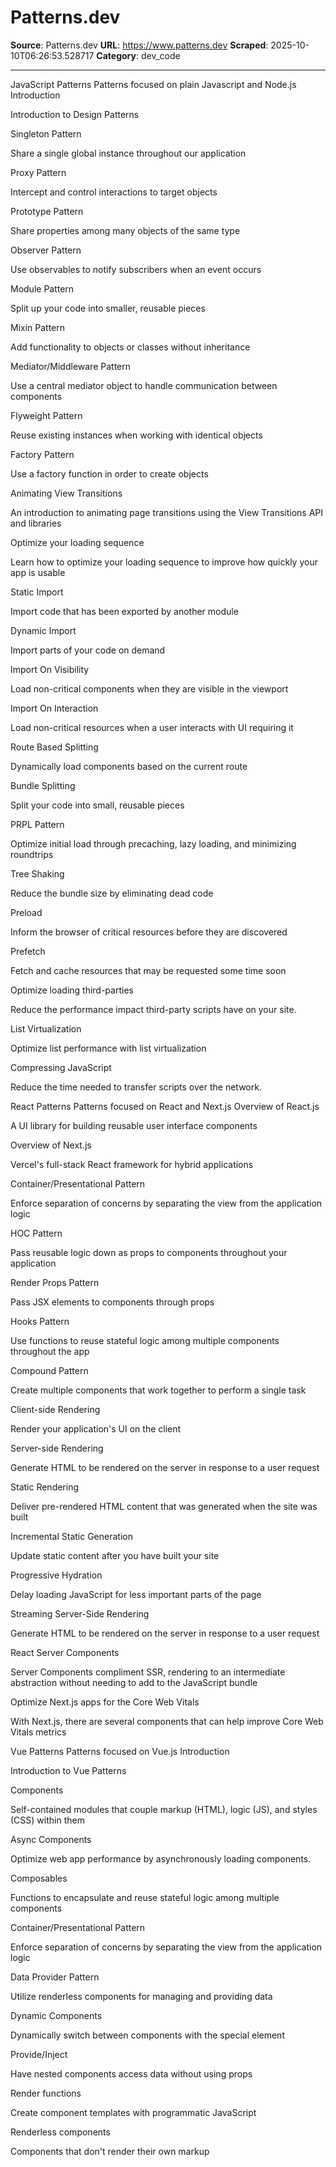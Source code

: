 # Patterns.dev

**Source**: Patterns.dev
**URL**: https://www.patterns.dev
**Scraped**: 2025-10-10T06:26:53.528717
**Category**: dev_code

---

JavaScript Patterns
Patterns focused on plain Javascript and Node.js
Introduction

Introduction to Design Patterns

Singleton Pattern

Share a single global instance throughout our application

Proxy Pattern

Intercept and control interactions to target objects

Prototype Pattern

Share properties among many objects of the same type

Observer Pattern

Use observables to notify subscribers when an event occurs

Module Pattern

Split up your code into smaller, reusable pieces

Mixin Pattern

Add functionality to objects or classes without inheritance

Mediator/Middleware Pattern

Use a central mediator object to handle communication between components

Flyweight Pattern

Reuse existing instances when working with identical objects

Factory Pattern

Use a factory function in order to create objects

Animating View Transitions

An introduction to animating page transitions using the View Transitions API and libraries

Optimize your loading sequence

Learn how to optimize your loading sequence to improve how quickly your app is usable

Static Import

Import code that has been exported by another module

Dynamic Import

Import parts of your code on demand

Import On Visibility

Load non-critical components when they are visible in the viewport

Import On Interaction

Load non-critical resources when a user interacts with UI requiring it

Route Based Splitting

Dynamically load components based on the current route

Bundle Splitting

Split your code into small, reusable pieces

PRPL Pattern

Optimize initial load through precaching, lazy loading, and minimizing roundtrips

Tree Shaking

Reduce the bundle size by eliminating dead code

Preload

Inform the browser of critical resources before they are discovered

Prefetch

Fetch and cache resources that may be requested some time soon

Optimize loading third-parties

Reduce the performance impact third-party scripts have on your site.

List Virtualization

Optimize list performance with list virtualization

Compressing JavaScript

Reduce the time needed to transfer scripts over the network.

React Patterns
Patterns focused on React and Next.js
Overview of React.js

A UI library for building reusable user interface components

Overview of Next.js

Vercel's full-stack React framework for hybrid applications

Container/Presentational Pattern

Enforce separation of concerns by separating the view from the application logic

HOC Pattern

Pass reusable logic down as props to components throughout your application

Render Props Pattern

Pass JSX elements to components through props

Hooks Pattern

Use functions to reuse stateful logic among multiple components throughout the app

Compound Pattern

Create multiple components that work together to perform a single task

Client-side Rendering

Render your application's UI on the client

Server-side Rendering

Generate HTML to be rendered on the server in response to a user request

Static Rendering

Deliver pre-rendered HTML content that was generated when the site was built

Incremental Static Generation

Update static content after you have built your site

Progressive Hydration

Delay loading JavaScript for less important parts of the page

Streaming Server-Side Rendering

Generate HTML to be rendered on the server in response to a user request

React Server Components

Server Components compliment SSR, rendering to an intermediate abstraction without needing to add to the JavaScript bundle

Optimize Next.js apps for the Core Web Vitals

With Next.js, there are several components that can help improve Core Web Vitals metrics

Vue Patterns
Patterns focused on Vue.js
Introduction

Introduction to Vue Patterns

Components

Self-contained modules that couple markup (HTML), logic (JS), and styles (CSS) within them

Async Components

Optimize web app performance by asynchronously loading components.

Composables

Functions to encapsulate and reuse stateful logic among multiple components

Container/Presentational Pattern

Enforce separation of concerns by separating the view from the application logic

Data Provider Pattern

Utilize renderless components for managing and providing data

Dynamic Components

Dynamically switch between components with the special <component> element

Provide/Inject

Have nested components access data without using props

Render functions

Create component templates with programmatic JavaScript

Renderless components

Components that don't render their own markup

<script setup>

Compile-time syntactic sugar for using the Composition API

State Management

Manage application level state between components
